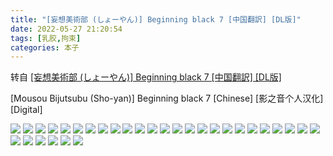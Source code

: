```yaml
---
title: "[妄想美術部 (しょーやん)] Beginning black 7 [中国翻訳] [DL版]"
date: 2022-05-27 21:20:54
tags: [乳胶,拘束]
categories: 本子
---
```


转自 [[妄想美術部 (しょーやん)] Beginning black 7 [中国翻訳] [DL版]](https://nhentai.com/en/comic/mousou-bijutsubu-sho-yan-beginning-black-7-chinese-digital)

\[Mousou Bijutsubu (Sho-yan)\] Beginning black 7 \[Chinese\] \[影之音个人汉化\] \[Digital\]

![](1.webp)
![](2.webp)
![](3.webp)
![](4.webp)
![](5.webp)
![](6.webp)
![](7.webp)
![](8.webp)
![](9.webp)
![](10.webp)
![](11.webp)
![](12.jpg)
![](13.webp)
![](14.webp)
![](15.webp)
![](16.webp)
![](17.jpg)
![](18.webp)
![](19.webp)
![](20.webp)
![](21.webp)
![](22.webp)
![](23.webp)
![](24.webp)
![](25.webp)
![](26.webp)
![](27.jpg)
![](28.jpg)
![](29.webp)
![](30.jpg)
![](31.webp)